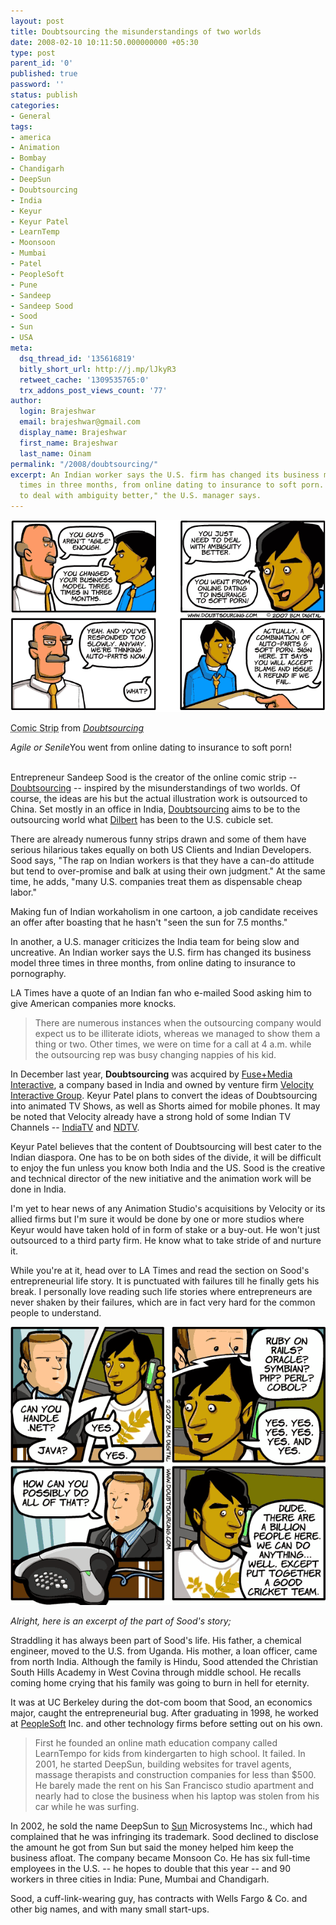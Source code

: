 ```yaml
---
layout: post
title: Doubtsourcing the misunderstandings of two worlds
date: 2008-02-10 10:11:50.000000000 +05:30
type: post
parent_id: '0'
published: true
password: ''
status: publish
categories:
- General
tags:
- america
- Animation
- Bombay
- Chandigarh
- DeepSun
- Doubtsourcing
- India
- Keyur
- Keyur Patel
- LearnTemp
- Moonsoon
- Mumbai
- Patel
- PeopleSoft
- Pune
- Sandeep
- Sandeep Sood
- Sood
- Sun
- USA
meta:
  dsq_thread_id: '135616819'
  bitly_short_url: http://j.mp/lJkyR3
  retweet_cache: '1309535765:0'
  trx_addons_post_views_count: '77'
author:
  login: Brajeshwar
  email: brajeshwar@gmail.com
  display_name: Brajeshwar
  first_name: Brajeshwar
  last_name: Oinam
permalink: "/2008/doubtsourcing/"
excerpt: An Indian worker says the U.S. firm has changed its business model three
  times in three months, from online dating to insurance to soft porn. "You just need
  to deal with ambiguity better," the U.S. manager says.
---
```

<div class="figure"><img src="/static/2008/02/doubtsourcing-agile-flashify.png" alt="" />
<p class="credit"><abbr class="type" title="Comic Strip">Comic Strip</abbr> from <cite><a href="http://www.doubtsourcing.com/">Doubtsourcing</a></cite></p>
<p class="caption"><em class="title">Agile or Senile</em>You went from online dating to insurance to soft porn!</p>
</div>
<p><!--more--><br />
Entrepreneur Sandeep Sood is the creator of the online comic strip -- <a href="http://www.doubtsourcing.com/">Doubtsourcing</a> -- inspired by the misunderstandings of two worlds. Of course, the ideas are his but the actual illustration work is outsourced to China. Set mostly in an office in India, <a href="http://www.doubtsourcing.com/">Doubtsourcing</a> aims to be to the outsourcing world what <a href="http://www.dilbert.com/">Dilbert</a> has been to the U.S. cubicle set.</p>
<p><!-- adman --></p>
<p>There are already numerous funny strips drawn and some of them have serious hilarious takes equally on both US Clients and Indian Developers. Sood says, "The rap on Indian workers is that they have a can-do attitude but tend to over-promise and balk at using their own judgment." At the same time, he adds, "many U.S. companies treat them as dispensable cheap labor."</p>
<p>Making fun of Indian workaholism in one cartoon, a job candidate receives an offer after boasting that he hasn't "seen the sun for 7.5 months."</p>
<p>In another, a U.S. manager criticizes the India team for being slow and uncreative. An Indian worker says the U.S. firm has changed its business model three times in three months, from online dating to insurance to pornography.</p>
<p>LA Times have a quote of an Indian fan who e-mailed Sood asking him to give American companies more knocks.</p>
<blockquote><p>There are numerous instances when the outsourcing company would expect us to be illiterate idiots, whereas we managed to show them a thing or two. Other times, we were on time for a call at 4 a.m. while the outsourcing rep was busy changing nappies of his kid.</p></blockquote>
<p>In December last year, <strong>Doubtsourcing</strong> was acquired by <a href="http://www.brajeshwar.com/2007/fusemedia/">Fuse+Media Interactive</a>, a company based in India and owned by venture firm <a href="http://www.brajeshwar.com/2007/comventures-merges-with-velocity-to-form-velocity-interactive-group/">Velocity Interactive Group</a>. Keyur Patel plans to convert the ideas of Doubtsourcing into animated TV Shows, as well as Shorts aimed for mobile phones. It may be noted that Velocity already have a strong hold of some Indian TV Channels -- <a href="http://www.brajeshwar.com/2007/comventures-buys-1917-stake-in-india-tv/">IndiaTV</a> and <a href="http://www.brajeshwar.com/2007/com-ventures-invest-20-million-in-ndtv/">NDTV</a>.</p>
<p><!-- adman --></p>
<p>Keyur Patel believes that the content of Doubtsourcing will best cater to the Indian diaspora. One has to be on both sides of the divide, it will be difficult to enjoy the fun unless you know both India and the US. Sood is the creative and technical director of the new initiative and the animation work will be done in India.</p>
<p>I'm yet to hear news of any Animation Studio's acquisitions by Velocity or its allied firms but I'm sure it would be done by one or more studios where Keyur would have taken hold of in form of stake or a buy-out. He won't just outsourced to a third party firm. He know what to take stride of and nurture it.</p>
<p>While you're at it, head over to LA Times and read the section on Sood's entrepreneurial life story. It is punctuated with failures till he finally gets his break. I personally love reading such life stories where entrepreneurs are never shaken by their failures, which are in fact very hard for the common people to understand.</p>
<p><img src="/static/2008/02/all-tech-but-cricket.png" alt="India knows all Technology but cannot have a Proper Cricket Team" style="border: 0 none; float: none;" /></p>
<p><em>Alright, here is an excerpt of the part of Sood's story;</em></p>
<p>Straddling it has always been part of Sood's life. His father, a chemical engineer, moved to the U.S. from Uganda. His mother, a loan officer, came from north India. Although the family is Hindu, Sood attended the Christian South Hills Academy in West Covina through middle school. He recalls coming home crying that his family was going to burn in hell for eternity.</p>
<p>It was at UC Berkeley during the dot-com boom that Sood, an economics major, caught the entrepreneurial bug. After graduating in 1998, he worked at <a href="http://www.peoplesoft.com/">PeopleSoft</a> Inc. and other technology firms before setting out on his own.</p>
<blockquote><p>First he founded an online math education company called LearnTempo for kids from kindergarten to high school. It failed. In 2001, he started DeepSun, building websites for travel agents, massage therapists and construction companies for less than $500. He barely made the rent on his San Francisco studio apartment and nearly had to close the business when his laptop was stolen from his car while he was surfing.</p></blockquote>
<p>In 2002, he sold the name DeepSun to <a href="http://www.sun.com/">Sun</a> Microsystems Inc., which had complained that he was infringing its trademark. Sood declined to disclose the amount he got from Sun but said the money helped him keep the business afloat. The company became Monsoon Co. He has six full-time employees in the U.S. -- he hopes to double that this year -- and 90 workers in three cities in India: Pune, Mumbai and Chandigarh.</p>
<p>Sood, a cuff-link-wearing guy, has contracts with Wells Fargo & Co. and other big names, and with many small start-ups.</p>
